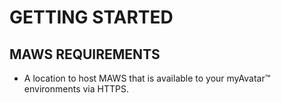 ﻿<!--
  Software manual template (b210104)
  https://github.com/APrettyCoolProgram/my-development-environment/tree/master/templates/documentation
-->


# GETTING STARTED 

## MAWS REQUIREMENTS
* A location to host MAWS that is available to your myAvatar™ environments via HTTPS.
